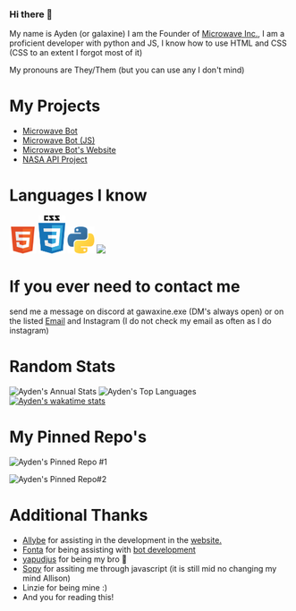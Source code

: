 ### Hi there 👋
My name is Ayden (or galaxine) I am the Founder of [Microwave Inc.](https://github.com/microwave-inc), I am a proficient developer with python and JS, I know how to use HTML and CSS (CSS to an extent I forgot most of it)

My pronouns are They/Them (but you can use any I don't mind)

# My Projects
- [Microwave Bot](https://github.com/microwave-inc/microwave)
- [Microwave Bot (JS)](https://github.com/microwave-inc/microwave.js)
- [Microwave Bot's Website](https://github.com/microwave-inc/microwave-website)
- [NASA API Project](https://github.com/galaxine-senpai/NASA-API-Project)

# Languages I know

<img src="https://raw.githubusercontent.com/Allybe/Allybe/main/photos/html.png" width="48"> <img src="https://github.com/Allybe/Allybe/blob/main/photos/css.png?raw=true" width="48"> <img src="https://raw.githubusercontent.com/Allybe/Allybe/main/photos/python.png" width="48"> <img src="https://user-images.githubusercontent.com/67673392/150631873-e446b0b7-2095-4898-8ae1-a4042c247ba9.png" width="48"> 
<!-- <img src="https://github.com/galaxine-senpai/galaxine-senpai/blob/main/photos/cpp.png?raw=true" width="48"> -->

# If you ever need to contact me

send me a message on discord at gawaxine.exe (DM's always open) or on the listed <a href="mailto:insta.is.good1234@gmail.com">Email</a> and Instagram (I do not check my email as often as I do instagram)


# Random Stats
![Ayden's Annual Stats](https://github-stats-galaxine-senpai.vercel.app/api?username=galaxine-senpai&theme=synthwave&show_icons=true)
![Ayden's Top Languages](https://github-stats-galaxine-senpai.vercel.app/api/top-langs/?username=galaxine-senpai&theme=synthwave)
[![Ayden's wakatime stats](https://github-stats-galaxine-senpai.vercel.app/api/wakatime?username=galaxine-senpai&theme=synthwave)](https://github.com/anuraghazra/github-readme-stats)

# My Pinned Repo's

![Ayden's Pinned Repo #1](https://github-stats-galaxine-senpai.vercel.app/api/pin/?username=microwave-inc&repo=microwave.js&theme=synthwave&show_owner=true)

![Ayden's Pinned Repo#2](https://github-stats-galaxine-senpai.vercel.app/api/pin/?username=microwave-inc&repo=microwave-website&theme=synthwave&show_owner=true)

# Additional Thanks

- [Allybe](https://github.com/Allybe) for assisting in the development in the [website.](https://github.com/galaxine-senpai/microwave-website)
- [Fonta](https://github.com/Fonta22) for being assisting with [bot development](https://github.com/galaxine-senpai/microwave)
- [yapudjus](https://github.com/yapudjus) for being my bro 🙂
- [Sopy](https://github.com/sopyb) for assiting me through javascript (it is still mid no changing my mind Allison)
- Linzie for being mine :)
- And you for reading this!

